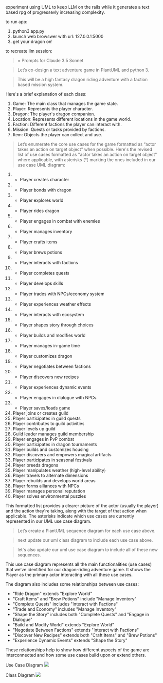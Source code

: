 experiment using UML to keep LLM on the rails while it generates a text based rpg of progressevly increasing complexity.

to run app:
1. python3 app.py
2. launch web browswer with url: 127.0.0.1:5000
3. get your dragon on!

to recreate llm session:

> = Prompts for Claude 3.5 Sonnet

>Let’s co-design a text adventure game in PlantUML and python 3.​​​​​​​​​​​​​​​​

>This will be a high fantasy dragon riding adventure with a faction based mission system​​​​​​​​​​​​​​​​.


Here's a brief explanation of each class:

1. Game: The main class that manages the game state.
2. Player: Represents the player character.
3. Dragon: The player's dragon companion.
4. Location: Represents different locations in the game world.
5. Faction: Different factions the player can interact with.
6. Mission: Quests or tasks provided by factions.
7. Item: Objects the player can collect and use.

> Let’s enumerate the core use cases for the game​​​​​​​​​​​​​​​​ formatted as “actor takes an action on target object” when possible​​​​​​​​​​​​​​​​.
 Here's the revised list of use cases formatted as "actor takes an action on target object" where applicable, with asterisks (*) marking the ones included in our use case UML diagram:

1. - Player creates character
2. - Player bonds with dragon
3. * Player explores world
4. * Player rides dragon
5. * Player engages in combat with enemies
6. * Player manages inventory
7. * Player crafts items
8. * Player brews potions
9. * Player interacts with factions
10. * Player completes quests
11. * Player develops skills
12. * Player trades with NPCs/economy system
13. * Player experiences weather effects
14. * Player interacts with ecosystem
15. * Player shapes story through choices
16. * Player builds and modifies world
17. * Player manages in-game time
18. * Player customizes dragon
19. * Player negotiates between factions
20. * Player discovers new recipes
21. * Player experiences dynamic events
22. * Player engages in dialogue with NPCs
23. * Player saves/loads game
24. Player joins or creates guild
25. Player participates in guild quests
26. Player contributes to guild activities
27. Player levels up guild
28. Guild leader manages guild membership
29. Player engages in PvP combat
30. Player participates in dragon tournaments
31. Player builds and customizes housing
32. Player discovers and empowers magical artifacts
33. Player participates in seasonal festivals
34. Player breeds dragons
35. Player manipulates weather (high-level ability)
36. Player travels to alternate dimensions
37. Player rebuilds and develops world areas
38. Player forms alliances with NPCs
39. Player manages personal reputation
40. Player solves environmental puzzles

This formatted list provides a clearer picture of the actor (usually the player) and the action they're taking, along with the target of that action when applicable. The asterisks indicate which use cases are currently represented in our UML use case diagram.​​​​​​​​​​​​​​​​

> Let’s create a PlantUML sequence diagram for each use case above.

> next update our uml class diagram to include each use case above.

> let's also update our uml use case diagram to include all of these new sequences.

This use case diagram represents all the main functionalities (use cases) that we've identified for our dragon-riding adventure game. It shows the Player as the primary actor interacting with all these use cases.

The diagram also includes some relationships between use cases:

- "Ride Dragon" extends "Explore World"
- "Craft Items" and "Brew Potions" include "Manage Inventory"
- "Complete Quests" includes "Interact with Factions"
- "Trade and Economy" includes "Manage Inventory"
- "Shape the Story" includes both "Complete Quests" and "Engage in Dialogue"
- "Build and Modify World" extends "Explore World"
- "Negotiate Between Factions" extends "Interact with Factions"
- "Discover New Recipes" extends both "Craft Items" and "Brew Potions"
- "Experience Dynamic Events" extends "Shape the Story"

These relationships help to show how different aspects of the game are interconnected and how some use cases build upon or extend others.​​​​​​​​​​​​​​​​

Use Case Diagram
<img src="https://www.plantuml.com/plantuml/svg/VPFHRfim58RlUOgZthV3K22PggXhaasHrgfhEktw34w9DMD7nYHbqzvz9e4AUqcleY__P-lujxcj3MhJL28Gz6B0AD2yt1WekARSS2K3p8tIy2Ym9Hq4tRyeIq5miT1OAWbFlE2oX4_5ZgHfDC4NhEW2_WG0JKqvrbQTQq93CD-WnjoGlW2iuVkSZPqx9GlOSxE1uyQz4usTvUjMA4tmGsbHz48y5kmmvAw_TjRB4ai2Bc6kgfzeUYSPE_SeEsSbk_CetVPEwfu7RLahGrNTnvbp54rxU5HTVKC-6UShQQWhudZSpvYFpUdOj6Dk1Hc2RmtLPb1OE7OMj2EXjh3-nOLuKvnkdpKM16WBNkPAggeTBBzTqfnaRWicD1lIWnQVdzvkMBUrRM9mdSBN6zmIsArWFUgI9KvR3HV5ORXxLV2NrhbTbfwucsTUqP1dJbrDRLJ5VtjlW3djFr2f34T3S4TcJoJz6s1JfrvUvsf76Xve3q-KyoqDOXIUgM_HIgnu3ilk3RtPxFHJN70Kgcneq2AdGDpHXwyAYyDdDIXny3S8ZfyaN5xEkfbTZ5oCNRnsCN4nTJ5pSUBYr1iZz9Xv77aSUtpjSU9nwd7cySHZRxuezDZlBV8u3WBR5rnTTHJ3HxYveLT3igXdCvjaVP8U4YvpqHHqZ2Rd8nRssVH45hspBkap5huJHj69C3rx13PrXXb7qJ1dTZwQ_1-nOSh4osxjRrE9Vm00">

Class Diagram
<img src="https://www.plantuml.com/plantuml/svg/bLLDJzmm4Btlhx0uXLAazfeJ2AeAYLOK3ZqWPCqwizbH7Jkr9mlRgl-zoNZNcn2Gu89tvit7c-TnE8iCWRl6Bk8lSYq4Q9In4ECvSw1bntXblBkZFwW-BHQ2gA_GeFgxKEgqjR35KAeREGVFem-sAjNFuHZiFdb5TQakoN1ldsXDZbZhudYmh8TAfv3a43RQuQEkeS4YrTUk_rsgoE6ZCci8OBXt2XVnvb8fAHM23OxCDdY3CUe-bRmhqf6I3zngP4dHaO6ns2F_zdEdAMNoaqnfC5uY9PnmWxPKvAGyFhKO29t1x5eZM5vdim47sUXheAj7Q8LFZ85ucptzWTPIFQb9ReEEVUZ3hYdo_HLZyp2H_YroijSL6Iv6ygo2RvAp0eRaFyvtdrMIgq_hORs1GUYOWk-bvVNE-I3hqOM0ZlK-KWXCoBwJZNJFP7Ap5owjmcW2jPEknZk7Xh7IcRgeADHV5V5vfUD3_q7yD_RUWEtIBRwfZtWEEI9J5x6OFiaHbSi0jNUtL96hlu63Uh_AZUySwqhWQVhGKzpbBbkwL1JVcPAVtyfIlMPDhksuaByoo9xyhgA69LdYhNvSayK-QTjJBdREKfsd7wFHBdop19uCDQX7mAYDO3EIwB3fQtqPZWd55Az3Fs5L218mUhl9bSPz0wpukPm13RMutvjRiMHrp12jYR6PiKavfKhHMMLmRF7bZC5PodgD-FpeC4vbW0sGXQL5_Nl0zgmaK4Y1OTgyYjReC03lyC9un_Z4uzTyxhOFwVhQAWVgNimwO8mpsWANYUXuDmcihpkysqR6vjaDLZjmLiorfbJVRox6zvUZjLbxCbYau_0kvP_NqUSZTNegHoesSyjtPEQTlw5vvdWPv-XqPUQuAFCQE9Lf8Hmp_k4eV-qMQQWnT3KaBCxGLLrZ_mC0">
